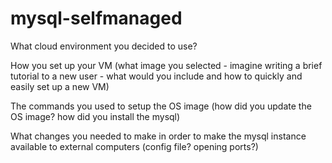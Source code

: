 # mysql-selfmanaged

What cloud environment you decided to use?

How you set up your VM (what image you selected - imagine writing a brief tutorial to a new user - what would you include and how to quickly and easily set up a new VM) 

The commands you used to setup the OS image (how did you update the OS image? how did you install the mysql)

What changes you needed to make in order to make the mysql instance available to external computers (config file? opening ports?) 

